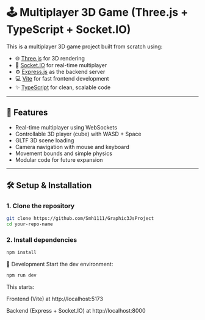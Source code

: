 # 🕹️ Multiplayer 3D Game (Three.js + TypeScript + Socket.IO)

This is a multiplayer 3D game project built from scratch using:

- 🌐 [Three.js](https://threejs.org/) for 3D rendering
- 🔁 [Socket.IO](https://socket.io/) for real-time multiplayer
- ⚙️ [Express.js](https://expressjs.com/) as the backend server
- 💻 [Vite](https://vitejs.dev/) for fast frontend development
- ✨ [TypeScript](https://www.typescriptlang.org/) for clean, scalable code

---

## 📸 Features

- Real-time multiplayer using WebSockets
- Controllable 3D player (cube) with WASD + Space
- GLTF 3D scene loading
- Camera navigation with mouse and keyboard
- Movement bounds and simple physics
- Modular code for future expansion

---

## 🛠️ Setup & Installation

### 1. Clone the repository

```bash
git clone https://github.com/Smh1111/Graphic3JsProject
cd your-repo-name
```
### 2.  Install dependencies
```bash
npm install

```

🚀 Development
Start the dev environment:
```bash
npm run dev
```

This starts:

Frontend (Vite) at http://localhost:5173

Backend (Express + Socket.IO) at http://localhost:8000